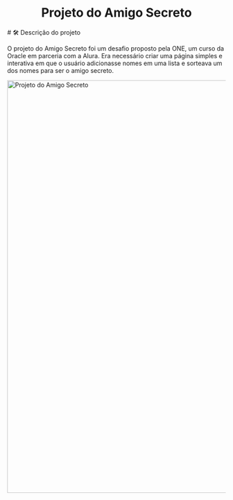 <h1 align="center"> Projeto do Amigo Secreto </h1>
# 🛠️ Descrição do projeto
<p>O projeto do Amigo Secreto foi um desafio proposto pela ONE, um curso da Oracle em parceria com a Alura. Era necessário criar uma página simples e interativa em que o usuário adicionasse nomes em uma lista e sorteava um dos nomes para ser o amigo secreto.</p>
<img width="1898" height="952" alt="Projeto do Amigo Secreto" src="https://github.com/user-attachments/assets/bba59de2-9335-4a3d-8050-0ace0a0489e7"/>
